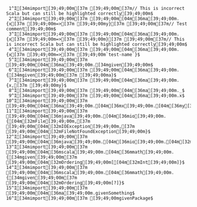      1^I[34mimport[39;49;00m[37m [39;49;00m[37m// This is incorrect Scala but can still be highlighted correctly[39;49;00m$
     2^I[34mimport[39;49;00m[37m [39;49;00m[04m[36ma[39;49;00m.{x[37m [39;49;00m=>[37m [39;49;00my}[37m [39;49;00m[37m// Test comment[39;49;00m$
     3^I[34mimport[39;49;00m[37m [39;49;00m[04m[36ma[39;49;00m.{x[37m [39;49;00m=>[37m [39;49;00m}[37m [39;49;00m[37m// This is incorrect Scala but can still be highlighted correctly[39;49;00m$
     4^I[34mimport[39;49;00m[37m [39;49;00m[04m[36ma[39;49;00m.{x[37m [39;49;00m=>[37m [39;49;00m`test-name`}$
     5^I[34mimport[39;49;00m[37m [39;49;00m[04m[36ma[39;49;00m.[34mgiven[39;49;00m$
     6^I[34mimport[39;49;00m[37m [39;49;00m[04m[36ma[39;49;00m.{[34mgiven[39;49;00m[37m [39;49;00ma}$
     7^I[34mimport[39;49;00m[37m [39;49;00m[04m[36ma[39;49;00m.{x,[37m [39;49;00my}$
     8^I[34mimport[39;49;00m[37m [39;49;00m[04m[36ma[39;49;00m._$
     9^I[34mimport[39;49;00m[37m [39;49;00m[04m[36ma[39;49;00m.x$
    10^I[34mimport[39;49;00m[37m [39;49;00m[04m[36ma[39;49;00m.[04m[36mx[39;49;00m.[04m[36my[39;49;00m.z$
    11^I[34mimport[39;49;00m[37m [39;49;00m[04m[36mjava[39;49;00m.[04m[36mio[39;49;00m.{[04m[32mFile[39;49;00m,[37m [39;49;00m[04m[32mIOException[39;49;00m,[37m [39;49;00m[04m[32mFileNotFoundException[39;49;00m}$
    12^I[34mimport[39;49;00m[37m [39;49;00m[04m[36mjava[39;49;00m.[04m[36mio[39;49;00m.[04m[32mFile[39;49;00m$
    13^I[34mimport[39;49;00m[37m [39;49;00m[04m[36mscala[39;49;00m.[04m[36mmath[39;49;00m.{[34mgiven[39;49;00m[37m [39;49;00m[04m[32mOrdering[39;49;00m[[04m[32mInt[39;49;00m]}$
    14^I[34mimport[39;49;00m[37m [39;49;00m[04m[36mscala[39;49;00m.[04m[36mmath[39;49;00m.{[34mgiven[39;49;00m[37m [39;49;00m[04m[32mOrdering[39;49;00m[?]}$
    15^I[34mimport[39;49;00m[37m [39;49;00m[04m[36ma[39;49;00m.givenSomething$
    16^I[34mimport[39;49;00m[37m [39;49;00mgivenPackage$

